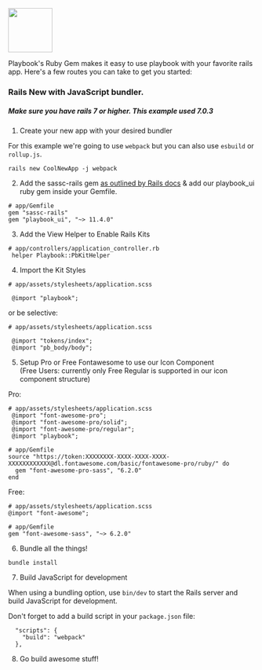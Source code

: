 <img src="https://avatars.githubusercontent.com/u/4223?s=200&v=4" height="90" width="90" />

Playbook's Ruby Gem makes it easy to use playbook with your favorite rails app.
Here's a few routes you can take to get you started:

### Rails New with JavaScript bundler.

##### Make sure you have rails 7 or higher. This example used 7.0.3

1) Create your new app with your desired bundler

For this example we're going to use `webpack` but you can also use `esbuild` or `rollup.js`.

```
rails new CoolNewApp -j webpack
```

2) Add the sassc-rails gem [as outlined by Rails docs](https://guides.rubyonrails.org/asset_pipeline.html#what-is-the-asset-pipeline-questionmark) & add our playbook_ui ruby gem inside your Gemfile.
```
# app/Gemfile
gem "sassc-rails"
gem "playbook_ui", "~> 11.4.0"
```

3) Add the View Helper to Enable Rails Kits
```
# app/controllers/application_controller.rb
 helper Playbook::PbKitHelper
```

4) Import the Kit Styles
```
# app/assets/stylesheets/application.scss

 @import "playbook";
```
or be selective:
```
# app/assets/stylesheets/application.scss

 @import "tokens/index";
 @import "pb_body/body";
```

5) Setup Pro or Free Fontawesome to use our Icon Component  
(Free Users: currently only Free Regular is supported in our icon component structure)

Pro:

```
# app/assets/stylesheets/application.scss
 @import "font-awesome-pro";
 @import "font-awesome-pro/solid";
 @import "font-awesome-pro/regular";
 @import "playbook";
```

```
# app/Gemfile
source "https://token:XXXXXXXX-XXXX-XXXX-XXXX-XXXXXXXXXXXX@dl.fontawesome.com/basic/fontawesome-pro/ruby/" do
  gem "font-awesome-pro-sass", "6.2.0"
end
```

Free:

```
# app/assets/stylesheets/application.scss
@import "font-awesome";
```

```
# app/Gemfile
gem "font-awesome-sass", "~> 6.2.0"
```


6) Bundle all the things!
```
bundle install
```

7) Build JavaScript for development

When using a bundling option, use `bin/dev` to start the Rails server and build JavaScript for development.

Don't forget to add a build script in your `package.json` file:

```
  "scripts": {
    "build": "webpack"
  },
```

8) Go build awesome stuff!